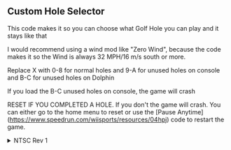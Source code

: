 ## Custom Hole Selector

This code makes it so you can choose what Golf Hole you can play and it stays like that

I would recommend using a wind mod like "Zero Wind", because the code makes it so the Wind is always 32 MPH/16 m/s south or more.

Replace X with 0-8 for normal holes and 9-A for unused holes on console and B-C for unused holes on Dolphin

If you load the B-C unused holes on console, the game will crash

RESET IF YOU COMPLETED A HOLE. If you don't the game will crash. You can either go to the home menu to reset or use the [Pause Anytime] (https://www.speedrun.com/wiisports/resources/04hpj) code to restart the game.
<details>
<summary>NTSC Rev 1</summary>

```powerpc
42000000 90000000
05BF0ACB 0000000X
```
</details>

